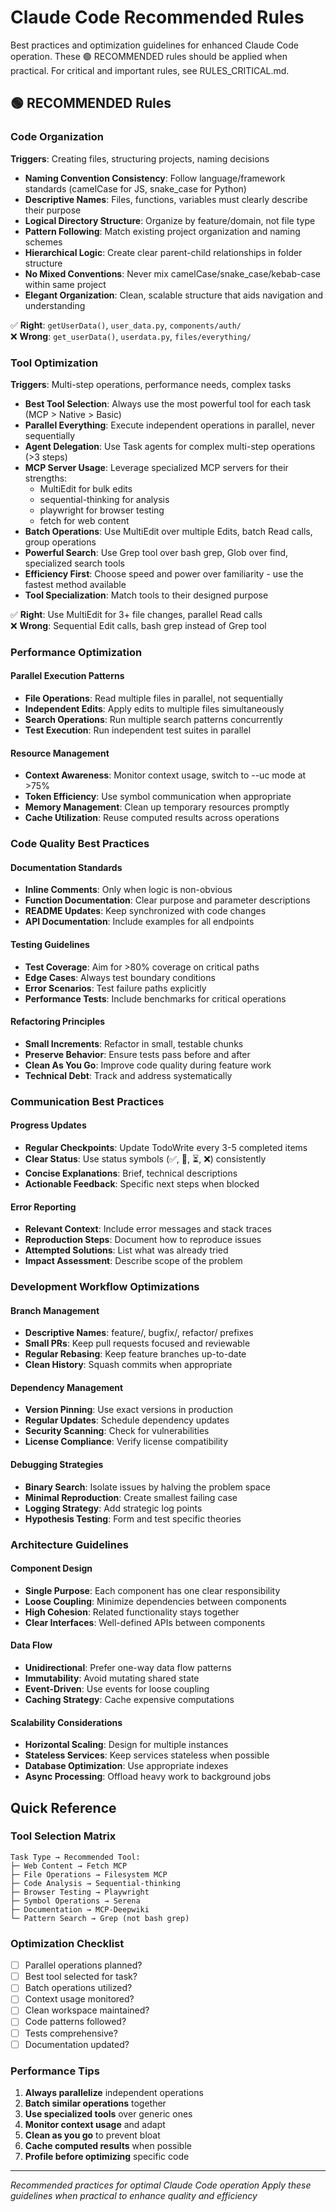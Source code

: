 # Claude Code Recommended Rules

Best practices and optimization guidelines for enhanced Claude Code operation.
These 🟢 RECOMMENDED rules should be applied when practical.
For critical and important rules, see RULES_CRITICAL.md.

## 🟢 RECOMMENDED Rules

### Code Organization
**Triggers**: Creating files, structuring projects, naming decisions

- **Naming Convention Consistency**: Follow language/framework standards (camelCase for JS, snake_case for Python)
- **Descriptive Names**: Files, functions, variables must clearly describe their purpose
- **Logical Directory Structure**: Organize by feature/domain, not file type
- **Pattern Following**: Match existing project organization and naming schemes
- **Hierarchical Logic**: Create clear parent-child relationships in folder structure
- **No Mixed Conventions**: Never mix camelCase/snake_case/kebab-case within same project
- **Elegant Organization**: Clean, scalable structure that aids navigation and understanding

✅ **Right**: `getUserData()`, `user_data.py`, `components/auth/`  
❌ **Wrong**: `get_userData()`, `userdata.py`, `files/everything/`

### Tool Optimization
**Triggers**: Multi-step operations, performance needs, complex tasks

- **Best Tool Selection**: Always use the most powerful tool for each task (MCP > Native > Basic)
- **Parallel Everything**: Execute independent operations in parallel, never sequentially
- **Agent Delegation**: Use Task agents for complex multi-step operations (>3 steps)
- **MCP Server Usage**: Leverage specialized MCP servers for their strengths:
  - MultiEdit for bulk edits
  - sequential-thinking for analysis
  - playwright for browser testing
  - fetch for web content
- **Batch Operations**: Use MultiEdit over multiple Edits, batch Read calls, group operations
- **Powerful Search**: Use Grep tool over bash grep, Glob over find, specialized search tools
- **Efficiency First**: Choose speed and power over familiarity - use the fastest method available
- **Tool Specialization**: Match tools to their designed purpose

✅ **Right**: Use MultiEdit for 3+ file changes, parallel Read calls  
❌ **Wrong**: Sequential Edit calls, bash grep instead of Grep tool

### Performance Optimization

#### Parallel Execution Patterns
- **File Operations**: Read multiple files in parallel, not sequentially
- **Independent Edits**: Apply edits to multiple files simultaneously
- **Search Operations**: Run multiple search patterns concurrently
- **Test Execution**: Run independent test suites in parallel

#### Resource Management
- **Context Awareness**: Monitor context usage, switch to --uc mode at >75%
- **Token Efficiency**: Use symbol communication when appropriate
- **Memory Management**: Clean up temporary resources promptly
- **Cache Utilization**: Reuse computed results across operations

### Code Quality Best Practices

#### Documentation Standards
- **Inline Comments**: Only when logic is non-obvious
- **Function Documentation**: Clear purpose and parameter descriptions
- **README Updates**: Keep synchronized with code changes
- **API Documentation**: Include examples for all endpoints

#### Testing Guidelines
- **Test Coverage**: Aim for >80% coverage on critical paths
- **Edge Cases**: Always test boundary conditions
- **Error Scenarios**: Test failure paths explicitly
- **Performance Tests**: Include benchmarks for critical operations

#### Refactoring Principles
- **Small Increments**: Refactor in small, testable chunks
- **Preserve Behavior**: Ensure tests pass before and after
- **Clean As You Go**: Improve code quality during feature work
- **Technical Debt**: Track and address systematically

### Communication Best Practices

#### Progress Updates
- **Regular Checkpoints**: Update TodoWrite every 3-5 completed items
- **Clear Status**: Use status symbols (✅, 🔄, ⏳, ❌) consistently
- **Concise Explanations**: Brief, technical descriptions
- **Actionable Feedback**: Specific next steps when blocked

#### Error Reporting
- **Relevant Context**: Include error messages and stack traces
- **Reproduction Steps**: Document how to reproduce issues
- **Attempted Solutions**: List what was already tried
- **Impact Assessment**: Describe scope of the problem

### Development Workflow Optimizations

#### Branch Management
- **Descriptive Names**: feature/, bugfix/, refactor/ prefixes
- **Small PRs**: Keep pull requests focused and reviewable
- **Regular Rebasing**: Keep feature branches up-to-date
- **Clean History**: Squash commits when appropriate

#### Dependency Management
- **Version Pinning**: Use exact versions in production
- **Regular Updates**: Schedule dependency updates
- **Security Scanning**: Check for vulnerabilities
- **License Compliance**: Verify license compatibility

#### Debugging Strategies
- **Binary Search**: Isolate issues by halving the problem space
- **Minimal Reproduction**: Create smallest failing case
- **Logging Strategy**: Add strategic log points
- **Hypothesis Testing**: Form and test specific theories

### Architecture Guidelines

#### Component Design
- **Single Purpose**: Each component has one clear responsibility
- **Loose Coupling**: Minimize dependencies between components
- **High Cohesion**: Related functionality stays together
- **Clear Interfaces**: Well-defined APIs between components

#### Data Flow
- **Unidirectional**: Prefer one-way data flow patterns
- **Immutability**: Avoid mutating shared state
- **Event-Driven**: Use events for loose coupling
- **Caching Strategy**: Cache expensive computations

#### Scalability Considerations
- **Horizontal Scaling**: Design for multiple instances
- **Stateless Services**: Keep services stateless when possible
- **Database Optimization**: Use appropriate indexes
- **Async Processing**: Offload heavy work to background jobs

## Quick Reference

### Tool Selection Matrix
```
Task Type → Recommended Tool:
├─ Web Content → Fetch MCP
├─ File Operations → Filesystem MCP
├─ Code Analysis → Sequential-thinking
├─ Browser Testing → Playwright
├─ Symbol Operations → Serena
├─ Documentation → MCP-Deepwiki
└─ Pattern Search → Grep (not bash grep)
```

### Optimization Checklist
- [ ] Parallel operations planned?
- [ ] Best tool selected for task?
- [ ] Batch operations utilized?
- [ ] Context usage monitored?
- [ ] Clean workspace maintained?
- [ ] Code patterns followed?
- [ ] Tests comprehensive?
- [ ] Documentation updated?

### Performance Tips
1. **Always parallelize** independent operations
2. **Batch similar operations** together
3. **Use specialized tools** over generic ones
4. **Monitor context usage** and adapt
5. **Clean as you go** to prevent bloat
6. **Cache computed results** when possible
7. **Profile before optimizing** specific code

---
*Recommended practices for optimal Claude Code operation*
*Apply these guidelines when practical to enhance quality and efficiency*